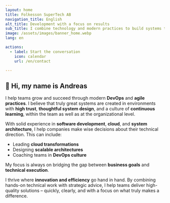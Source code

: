 ```yaml
---
layout: home
title: Folkesson SuperTech AB
navigation_title: English
alt_title: Development with a focus on results
sub_title: I combine technology and modern practices to build systems that stand the test of time.
image: /assets/images/banner_home.webp
lang: en

actions:
  - label: Start the conversation
    icon: calendar
    url: /en/contact

---
```


## 👋 Hi, my name is Andreas

I help teams grow and succeed through modern **DevOps** and **agile practices**. I believe that truly great systems are created in environments with **high trust**, **thoughtful system design**, and a culture of **continuous learning**, within the team as well as at the organizational level.

With solid experience in **software development**, **cloud**, and **system architecture**, I help companies make wise decisions about their technical direction. This can include:

* Leading **cloud transformations**
* Designing **scalable architectures**
* Coaching teams in **DevOps culture**

My focus is always on bridging the gap between **business goals** and **technical execution**.

I thrive where **innovation and efficiency** go hand in hand. By combining hands-on technical work with strategic advice, I help teams deliver high-quality solutions – quickly, clearly, and with a focus on what truly makes a difference.


